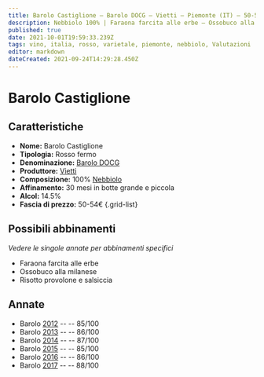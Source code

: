 ```yaml
---
title: Barolo Castiglione – Barolo DOCG – Vietti – Piemonte (IT) – 50-54€ – 3★
description: Nebbiolo 100% | Faraona farcita alle erbe – Ossobuco alla milanese – Risotto provolone e salsiccia
published: true
date: 2021-10-01T19:59:33.239Z
tags: vino, italia, rosso, varietale, piemonte, nebbiolo, Valutazioni | 3 stelle, faraona farcita alle erbe, ossobuco alla milanese, Risotto provolone e salsiccia, Prezzi | 50-54€
editor: markdown
dateCreated: 2021-09-24T14:29:28.450Z
---
```


 # Barolo Castiglione

## Caratteristiche
- **Nome:** Barolo Castiglione
- **Tipologia:** Rosso fermo
- **Denominazione:** [Barolo DOCG](/denominazioni/Italia/Piemonte/DOCG/Barolo)
- **Produttore:** [Vietti](/produttori/Italia/Piemonte/Vietti)
- **Composizione:** 100% [Nebbiolo](/vitigni/Italia/bacca-nera/nebbiolo)
- **Affinamento:** 30 mesi in botte grande e piccola
- **Alcol:** 14.5%
- **Fascia di prezzo:** 50-54€
{.grid-list}



## Possibili abbinamenti
*Vedere le singole annate per abbinamenti specifici*

- Faraona farcita alle erbe 
- Ossobuco alla milanese
- Risotto provolone e salsiccia

## Annate
- Barolo [2012](vini/Italia/Piemonte/Vietti/Barolo-Castiglione/2012) -- <span class="star-3"></span> -- 85/100
- Barolo [2013](vini/Italia/Piemonte/Vietti/Barolo-Castiglione/2013) -- <span class="star-3"></span> -- 86/100
- Barolo [2014](vini/Italia/Piemonte/Vietti/Barolo-Castiglione/2014) -- <span class="star-3"></span> -- 87/100
- Barolo [2015](vini/Italia/Piemonte/Vietti/Barolo-Castiglione/2015) -- <span class="star-3"></span> -- 85/100
- Barolo [2016](vini/Italia/Piemonte/Vietti/Barolo-Castiglione/2016) -- <span class="star-3"></span> -- 86/100
- Barolo [2017](vini/Italia/Piemonte/Vietti/Barolo-Castiglione/2017) -- <span class="star-3"></span> -- 88/100